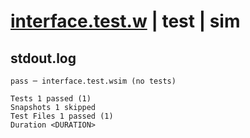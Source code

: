 # [interface.test.w](../../../../../examples/tests/valid/interface.test.w) | test | sim

## stdout.log
```log
pass ─ interface.test.wsim (no tests)

Tests 1 passed (1)
Snapshots 1 skipped
Test Files 1 passed (1)
Duration <DURATION>
```

